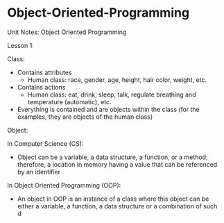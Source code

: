 # Object-Oriented-Programming
Unit Notes: Object Oriented Programming   

Lesson 1:        

Class:    
- Contains attributes       
  - Human class: race, gender, age, height, hair color, weight, etc.       
- Contains actions        
  - Human class: eat, drink, sleep, talk, regulate breathing and temperature (automatic), etc.       
- Everything is contained and are objects within the class (for the examples, they are objects of the human class)         

Object:  

In Computer Science (CS):       
- Object can be a variable, a data structure, a function, or a method; therefore, a location in memory having a value that can be referenced by an identifier
        
In Object Oriented Programming (OOP):          
- An object in OOP is an instance of a class where this object can be either a variable, a function, a data structure or a combination of such       
d

